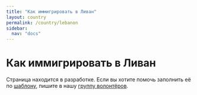 ```yaml
---
title: "Как иммигрировать в Ливан"
layout: country
permalink: /country/lebanon
sidebar:
  nav: "docs"
---
```


# Как иммигрировать в Ливан

Страница находится в разработке. Если вы хотите помочь заполнить её по [шаблону](/template), пишите в нашу [группу волонтёров](https://t.me/+FHi3FnJaoWJkMDAx).

